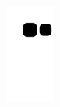 ![snake gif](https://github.com/CosmicCodertf/CosmicCodertf/blob/output/github-contribution-grid-snake.svg)
